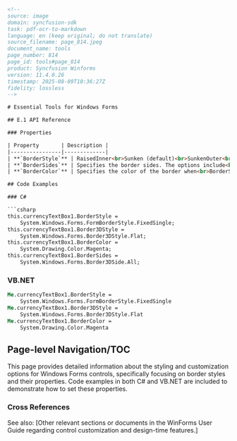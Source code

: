 ```html
<!-- 
source: image
domain: syncfusion-sdk
task: pdf-ocr-to-markdown
language: en (keep original; do not translate)
source_filename: page_814.jpeg
document_name: tools
page_number: 814
page_id: tools#page_814
product: Syncfusion Winforms
version: 11.4.0.26
timestamp: 2025-08-09T10:36:27Z
fidelity: lossless
-->

# Essential Tools for Windows Forms

## E.1 API Reference

### Properties

| Property       | Description |
|----------------|-------------|
| **`BorderStyle`** | RaisedInner<br>Sunken (default)<br>SunkenOuter<br>SunkenInner<br>Etched<br>Bump<br>Adjust and<br>Flat. |
| **`BorderSides`** | Specifies the border sides. The options include<br>Left,<br>Top,<br>Right,<br>Bottom,<br>Middle and<br>All (default). |
| **`BorderColor`** | Specifies the color of the border when<br>BorderStyle is FixedSingle. |

## Code Examples

### C#

```csharp
this.currencyTextBox1.BorderStyle =
    System.Windows.Forms.FormBorderStyle.FixedSingle;
this.currencyTextBox1.Border3DStyle =
    System.Windows.Forms.Border3DStyle.Flat;
this.currencyTextBox1.BorderColor =
    System.Drawing.Color.Magenta;
this.currencyTextBox1.BorderSides =
    System.Windows.Forms.Border3DSide.All;
```

### VB.NET

```vb
Me.currencyTextBox1.BorderStyle =
    System.Windows.Forms.FormBorderStyle.FixedSingle
Me.currencyTextBox1.Border3DStyle =
    System.Windows.Forms.Border3DStyle.Flat
Me.currencyTextBox1.BorderColor =
    System.Drawing.Color.Magenta
```

## Page-level Navigation/TOC

This page provides detailed information about the styling and customization options for Windows Forms controls, specifically focusing on border styles and their properties. Code examples in both C# and VB.NET are included to demonstrate how to set these properties.

### Cross References

See also: [Other relevant sections or documents in the WinForms User Guide regarding control customization and design-time features.]

<!-- tags: [Microsoft.Windows.Forms, Border Styles, Control Customization, C#, VB.NET, Windows Forms] keywords: [BorderStyle, Border3DStyle, BorderColor, BorderSides, RaisedInner, Sunken, Flat, Single, Fixed, Multi-Language Support] -->
```